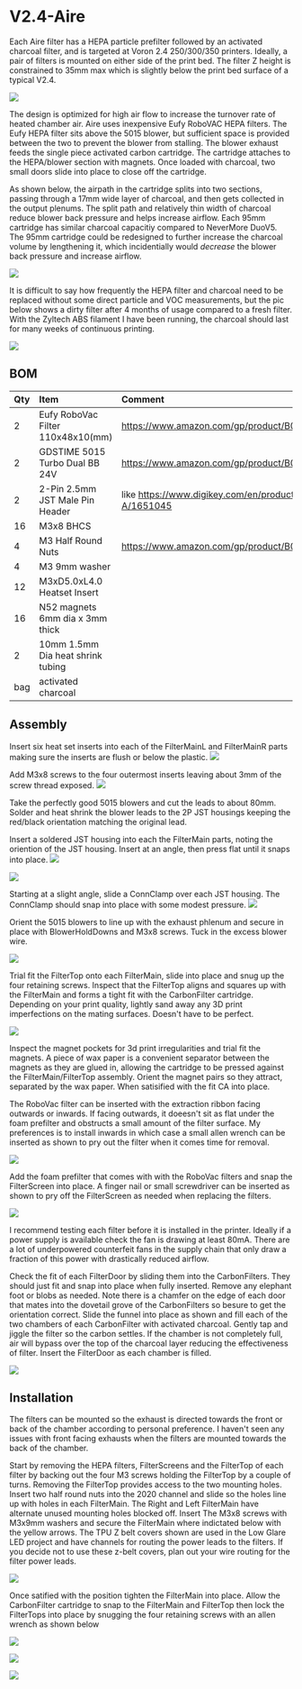 # V2.4-Aire #
Each Aire filter has a HEPA particle prefilter followed by an activated charcoal filter, and is targeted at Voron 2.4 250/300/350 printers. Ideally, a pair of filters is mounted on either side of the print bed.  The filter Z height is constrained to 35mm max which is slightly below the print bed surface of a typical V2.4.

![](./images/PXL_20240910_233532594a.jpg?raw=true)

The design is optimized for high air flow to increase the turnover rate of heated chamber air.  Aire uses inexpensive Eufy RoboVAC HEPA filters.  The Eufy HEPA filter sits above the 5015 blower, but sufficient space is provided between the two to prevent the blower from stalling.  The blower exhaust feeds the single piece activated carbon cartridge.  The cartridge attaches to the HEPA/blower section with magnets. Once loaded with charcoal, two small doors slide into place to close off the cartridge. 

As shown below, the airpath in the cartridge splits into two sections, passing through a 17mm wide layer of charcoal,  and then gets collected in the output plenums.  The split path and relatively thin width of charcoal reduce blower back pressure and helps increase airflow.  Each 95mm cartridge has similar charcoal capacitiy compared to NeverMore DuoV5.  The 95mm cartridge could be redesigned to further increase the charcoal volume by lengthening it, which incidentially would *decrease* the blower back pressure and increase airflow.

![](./images/AirFlow.jpg?raw=true)

It is difficult to say how frequently the HEPA filter and charcoal need to be replaced without some direct particle and VOC measurements, but the pic below shows a dirty filter after 4 months of usage compared to a fresh filter. With the Zyltech ABS filament I have been running, the charcoal should last for many weeks of continuous printing.

![](./images/PXL_20240912_020730545b.jpg?raw=true)




## BOM ##
| Qty        | Item           | Comment |
|:------------- |:------------- |:----- |
|2           | Eufy RoboVac Filter 110x48x10(mm)| https://www.amazon.com/gp/product/B07F5XK5WN/ref=ppx_yo_dt_b_search_asin_title  |
|2           |GDSTIME 5015 Turbo Dual BB 24V  | https://www.amazon.com/gp/product/B0B1V6JTB8/ref=ppx_yo_dt_b_search_asin_title  |
|2      | 2-Pin 2.5mm JST Male Pin Header | like https://www.digikey.com/en/products/detail/jst-sales-america-inc./B2B-XH-A/1651045 |
| 16  | M3x8 BHCS |  |
|4|M3 Half Round Nuts|https://www.amazon.com/gp/product/B08YNFGYNH/ref=ppx_yo_dt_b_search_asin_title|
| 4 | M3 9mm washer |    |
| 12 |  M3xD5.0xL4.0 Heatset Insert | |
| 16 | N52 magnets 6mm dia x 3mm thick| | 
| 2  | 10mm 1.5mm Dia heat shrink tubing| |
| bag | activated charcoal | |

## Assembly ##

Insert six heat set inserts into each of the FilterMainL and FilterMainR parts making sure the inserts are flush or below the plastic.
![](./images/Inserts.jpg?raw=true)

Add M3x8 screws to the four outermost inserts leaving about 3mm of the screw thread exposed.
![](./images/Screws.jpg?raw=true)

Take the perfectly good 5015 blowers and cut the leads to about 80mm.  Solder and heat shrink the blower leads to the 2P JST housings keeping the red/black orientation matching the original lead.

Insert a soldered JST housing into each the FilterMain parts, noting the oriention of the JST housing. Insert at an angle, then press flat until it snaps into place. 
![](./images/Insert_JST.jpg?raw=true)

![](./images/JST_Orientation.jpg?raw=true)

Starting at a slight angle, slide a ConnClamp over each JST housing.  The ConnClamp should snap into place with some modest pressure.
![](./images/InsertRetainer1.jpg?raw=true)

Orient the 5015 blowers to line up with the exhaust phlenum and secure in place with BlowerHoldDowns and M3x8 screws.  Tuck in the excess blower wire.

![](./images/HoldDowns.jpg?raw=true)

Trial fit the FilterTop onto each FilterMain, slide into place and snug up the four retaining screws.  Inspect that the FilterTop aligns and squares up with the FilterMain and forms a tight fit with the CarbonFilter cartridge. Depending on your print quality, lightly sand away any 3D print imperfections on the mating surfaces.  Doesn't have to be perfect.  

![](./images/AttachTop.jpg?raw=true)

Inspect the magnet pockets for 3d print irregularities and trial fit the magnets.   A piece of wax paper is a convenient separator between the magnets as they are glued in, allowing the cartridge to be pressed against the FilterMain/FilterTop assembly. Orient the magnet pairs so they attract, separated by the wax paper. When satisified with the fit CA into place.  
  
The RoboVac filter can be inserted with the extraction ribbon facing outwards or inwards.  If facing outwards, it doeesn't sit as flat under the foam prefilter and obstructs a small amount of the filter surface.  My preferences is to install inwards in which case a small allen wrench can be inserted as shown to pry out the filter when it comes time for removal.

![](./images/InsertFilterTab.jpg?raw=true)

Add the foam prefilter that comes with with the RoboVac filters and snap the FilterScreen into place.  A  finger nail or small screwdriver can be inserted as shown to pry off the FilterScreen as needed when replacing the filters.

![](./images/InsertFilterScreen.jpg?raw=true)

I recommend testing each filter before it is installed in the printer.  Ideally if a power supply is available check the fan is drawing at least 80mA.  There are a lot of underpowered counterfeit fans in the supply chain that only draw a fraction of this power with drastically reduced airflow.

Check the fit of each FilterDoor by sliding them into the CarbonFilters.  They should just fit and snap into place when fully inserted. Remove any elephant foot or blobs as needed. Note there is a chamfer on the edge of each door that mates into the dovetail grove of the CarbonFilters so besure to get the orientation correct. Slide the funnel into place as shown and fill each of the two chambers of each CarbonFilter with activated charcoal. Gently tap and jiggle the filter so the carbon settles.  If the chamber is not completely full, air will bypass over the top of the charcoal layer reducing the effectiveness of filter.  Insert the FilterDoor as each chamber is filled.

![](./images/PXL_20241231_004722283a.jpg?raw=true)

## Installation ##

The filters can be mounted so the exhaust is directed towards the front or back of the chamber according to personal preference.  I haven't seen any issues with front facing exhausts when the filters are mounted towards the back of the chamber.

Start by removing the HEPA filters, FilterScreens and the FilterTop of each filter by backing out the four M3 screws holding the FilterTop by a couple of turns.  Removing the FilterTop provides access to the two mounting holes.  Insert two half round nuts into the 2020 channel and slide so the holes line up with holes in each FilterMain.  The Right and Left FilterMain have alternate unused mounting holes blocked off. Insert The M3x8 screws with M3x9mm washers and secure the FilterMain where indictated below with the yellow arrows.  The TPU Z belt covers shown are used in the Low Glare LED project and have channels for routing the power leads to the filters.  If you decide not to use these z-belt covers, plan out your wire routing for the filter power leads.

![](./images/PXL_20241231_002415320a.jpg?raw=true)


Once satified with the position tighten the FilterMain into place.    Allow the CarbonFilter cartridge to snap to the FilterMain and FilterTop then lock the FilterTops into place by snugging the four retaining screws with an allen wrench as shown below


![](./images/PXL_20241231_003405013.MPa.jpg?raw=true)

![](./imagesPXL_20241231_003556793a.jpg?raw=true)

![](./images/PXL_20241231_003657176a.jpg?raw=true)














